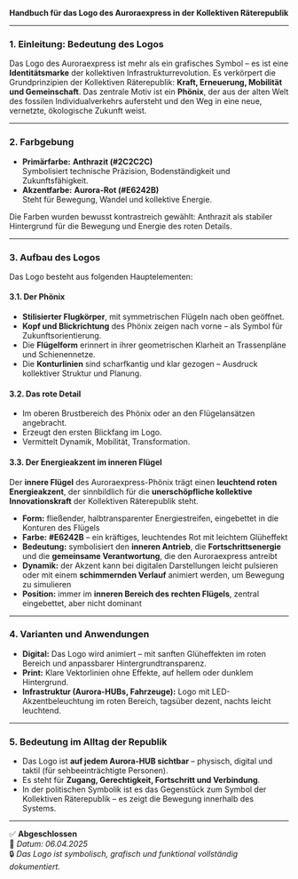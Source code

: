 **Handbuch für das Logo des Auroraexpress in der Kollektiven Räterepublik**

---

### **1. Einleitung: Bedeutung des Logos**

Das Logo des Auroraexpress ist mehr als ein grafisches Symbol – es ist eine **Identitätsmarke** der kollektiven Infrastrukturrevolution. Es verkörpert die Grundprinzipien der Kollektiven Räterepublik: **Kraft, Erneuerung, Mobilität und Gemeinschaft**. Das zentrale Motiv ist ein **Phönix**, der aus der alten Welt des fossilen Individualverkehrs aufersteht und den Weg in eine neue, vernetzte, ökologische Zukunft weist.

---

### **2. Farbgebung**

- **Primärfarbe:** **Anthrazit (#2C2C2C)**  
  Symbolisiert technische Präzision, Bodenständigkeit und Zukunftsfähigkeit.
- **Akzentfarbe:** **Aurora-Rot (#E6242B)**  
  Steht für Bewegung, Wandel und kollektive Energie.

Die Farben wurden bewusst kontrastreich gewählt: Anthrazit als stabiler Hintergrund für die Bewegung und Energie des roten Details.

---

### **3. Aufbau des Logos**

Das Logo besteht aus folgenden Hauptelementen:

#### **3.1. Der Phönix**

- **Stilisierter Flugkörper**, mit symmetrischen Flügeln nach oben geöffnet.
- **Kopf und Blickrichtung** des Phönix zeigen nach vorne – als Symbol für Zukunftsorientierung.
- Die **Flügelform** erinnert in ihrer geometrischen Klarheit an Trassenpläne und Schienennetze.
- Die **Konturlinien** sind scharfkantig und klar gezogen – Ausdruck kollektiver Struktur und Planung.

#### **3.2. Das rote Detail**

- Im oberen Brustbereich des Phönix oder an den Flügelansätzen angebracht.
- Erzeugt den ersten Blickfang im Logo.
- Vermittelt Dynamik, Mobilität, Transformation.

#### **3.3. Der Energieakzent im inneren Flügel**

Der **innere Flügel** des Auroraexpress-Phönix trägt einen **leuchtend roten Energieakzent**, der sinnbildlich für die **unerschöpfliche kollektive Innovationskraft** der Kollektiven Räterepublik steht.

- **Form:** fließender, halbtransparenter Energiestreifen, eingebettet in die Konturen des Flügels  
- **Farbe:** **#E6242B** – ein kräftiges, leuchtendes Rot mit leichtem Glüheffekt  
- **Bedeutung:** symbolisiert den **inneren Antrieb**, die **Fortschrittsenergie** und die **gemeinsame Verantwortung**, die den Auroraexpress antreibt  
- **Dynamik:** der Akzent kann bei digitalen Darstellungen leicht pulsieren oder mit einem **schimmernden Verlauf** animiert werden, um Bewegung zu simulieren  
- **Position:** immer im **inneren Bereich des rechten Flügels**, zentral eingebettet, aber nicht dominant  

---

### **4. Varianten und Anwendungen**

- **Digital:** Das Logo wird animiert – mit sanften Glüheffekten im roten Bereich und anpassbarer Hintergrundtransparenz.
- **Print:** Klare Vektorlinien ohne Effekte, auf hellem oder dunklem Hintergrund.
- **Infrastruktur (Aurora-HUBs, Fahrzeuge):** Logo mit LED-Akzentbeleuchtung im roten Bereich, tagsüber dezent, nachts leicht leuchtend.

---

### **5. Bedeutung im Alltag der Republik**

- Das Logo ist **auf jedem Aurora-HUB sichtbar** – physisch, digital und taktil (für sehbeeinträchtigte Personen).
- Es steht für **Zugang, Gerechtigkeit, Fortschritt und Verbindung**.
- In der politischen Symbolik ist es das Gegenstück zum Symbol der Kollektiven Räterepublik – es zeigt die Bewegung innerhalb des Systems.

---

✅ **Abgeschlossen**  
📅 *Datum: 06.04.2025*  
🔒 *Das Logo ist symbolisch, grafisch und funktional vollständig dokumentiert.*
